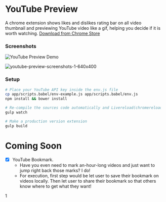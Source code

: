 # YouTube Preview
A chrome extension shows likes and dislikes rating bar on all video thumbnail and previewing YouTube video like a gif, helping you decide if it is worth watching.
[Download from Chrome Store](https://chrome.google.com/webstore/detail/youtube-preview/gbkgikkleehfibaknfmdphhhacjfkdap)

### Screenshots
![YouTube Preview Demo](https://cloud.githubusercontent.com/assets/719938/11446392/23ac7314-9504-11e5-9e93-f97d7e61aedb.gif)

![youtube-preview-screenshots-1-640x400](https://cloud.githubusercontent.com/assets/719938/11464236/919846f8-96fa-11e5-8a8f-69210ddb1982.png)

### Setup
```sh
# Place your YouTube API key inside the env.js file
cp app/scripts.babel/env-example.js app/scripts.babel/env.js
npm install && bower install

# Re-compile the sources code automatically and Livereload(chromereload.js) reloads the extension
gulp watch

# Make a production version extension
gulp build
```

# Coming Soon
- [x] YouTube Bookmark.
  - Have you even need to mark an-hour-long videos and just want to jump right back those marks? I do!
  - For execution, first step would be let user to save their bookmark on videos locally. Then let user to share their bookmark so that others know where to get what they want!

1
